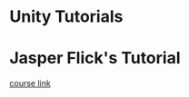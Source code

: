 # Unity Tutorials
<h1>Jasper Flick's Tutorial</h1>
<a href = "https://catlikecoding.com/unity/tutorials/">course link</a>
